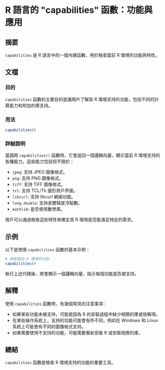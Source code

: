 <!--
Meta Description: # R 語言的 "capabilities" 函數：功能與應用 ## 摘要 `capabilities` 是 R 語言中的一個內建函數，用於檢查當前 R 環境的功能與特性。 ## 文檔 ### 目的 `capabilities` 函數的主要目的是讓用戶了解其 R 環境支持的功能，包括不同的計算能力和...
Meta Keywords: capabilities, 圖像格式, 函數時, jpeg, png
-->

# R 語言的 "capabilities" 函數：功能與應用

## 摘要
`capabilities` 是 R 語言中的一個內建函數，用於檢查當前 R 環境的功能與特性。

## 文檔
### 目的
`capabilities` 函數的主要目的是讓用戶了解其 R 環境支持的功能，包括不同的計算能力和附加的庫支持。

### 用法
```R
capabilities()
```

### 詳細說明
當調用 `capabilities()` 函數時，它會返回一個邏輯向量，顯示當前 R 環境支持的各種能力。這些能力包括但不限於：
- `jpeg`: 支持 JPEG 圖像格式。
- `png`: 支持 PNG 圖像格式。
- `tiff`: 支持 TIFF 圖像格式。
- `tcl`: 支持 TCL/Tk 圖形用戶界面。
- `libcurl`: 支持 libcurl 網絡功能。
- `long.double`: 支持長雙精度浮點數。
- `mathlib`: 是否使用數學庫。

用戶可以通過檢查這些特性來確定其 R 環境是否能滿足特定的需求。

## 示例
以下是使用 `capabilities` 函數的基本示例：

```R
# 檢查當前 R 環境的功能
capabilities()
```

執行上述代碼後，將會顯示一個邏輯向量，指示每個功能是否被支持。

## 解釋
使用 `capabilities` 函數時，有幾個常見的注意事項：
- 如果某些功能未被支持，可能是因為 R 的安裝過程中缺少相關的庫或依賴項。
- 在某些操作系統上，支持的功能可能會有所不同，例如在 Windows 和 Linux 系統上可能會有不同的圖像格式支持。
- 如果需要使用不支持的功能，可能需要重新安裝 R 或安裝相應的庫。

## 總結
`capabilities` 函數是檢查 R 環境支持的功能的重要工具。